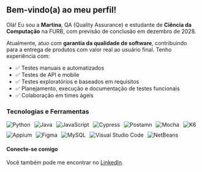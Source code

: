 <h2>Bem-vindo(a) ao meu perfil!</h2>
<p>
  Olá! Eu sou a <strong>Martina</strong>, QA (Quality Assurance) e estudante de <strong>Ciência da Computação</strong> na FURB, com previsão de conclusão em dezembro de 2028.

Atualmente, atuo com **garantia da qualidade de software**, contribuindo para a entrega de produtos com valor real ao usuário final. Tenho experiência com:</p>
- ✅ Testes manuais e automatizados  
- ✅ Testes de API e mobile  
- ✅ Testes exploratórios e baseados em requisitos  
- ✅ Planejamento, execução e documentação de testes funcionais  
- ✅ Colaboração em times ágeis  


<h3>Tecnologias e Ferramentas</h3>
<div style="display: flex; flex-wrap: wrap; gap: 10px;">
  <img src="https://img.shields.io/badge/Python-3776AB.svg?style=for-the-badge&logo=Python&logoColor=white" alt="Python">
  <img src="https://img.shields.io/badge/java-%23ED8B00.svg?style=for-the-badge&logo=openjdk&logoColor=white" alt="Java">
  <img src="https://img.shields.io/badge/JavaScript-F7DF1E.svg?style=for-the-badge&logo=JavaScript&logoColor=black" alt="JavaScript">
  <img src="https://img.shields.io/badge/Cypress-69D3A7.svg?style=for-the-badge&logo=Cypress&logoColor=white" alt="Cypress">
  <img src="https://img.shields.io/badge/Postman-FF6C37?style=for-the-badge&logo=postman&logoColor=white" alt="Postamn">
  <img src="https://img.shields.io/badge/-mocha-%238D6748?style=for-the-badge&logo=mocha&logoColor=white" alt="Mocha">
  <img src="https://img.shields.io/badge/k6-7D64FF.svg?style=for-the-badge&logo=k6&logoColor=white" alt="K6">
  <img src="https://img.shields.io/badge/Appium-EE376D.svg?style=for-the-badge&logo=Appium&logoColor=white" alt="Appium"> 
  <img src="https://img.shields.io/badge/figma-%23F24E1E.svg?style=for-the-badge&logo=figma&logoColor=white" alt="Figma">
  <img src="https://img.shields.io/badge/MySQL-4479A1.svg?style=for-the-badge&logo=MySQL&logoColor=white" alt="MySQL">
  <img src="https://img.shields.io/badge/Visual%20Studio%20Code-007ACC.svg?style=for-the-badge&logo=Visual-Studio-Code&logoColor=white" alt="Visual Studio Code">
  <img src="https://img.shields.io/badge/Apache%20NetBeans%20IDE-1B6AC6.svg?style=for-the-badge&logo=Apache-NetBeans-IDE&logoColor=white" alt="NetBeans">

</div>

<h4>Conecte-se comigo</h4>
<p>
  Você também pode me encontrar no <a href="https://www.linkedin.com/in/martinakbeck/" target="_blank" rel="noopener noreferrer">LinkedIn</a>.
</p>
